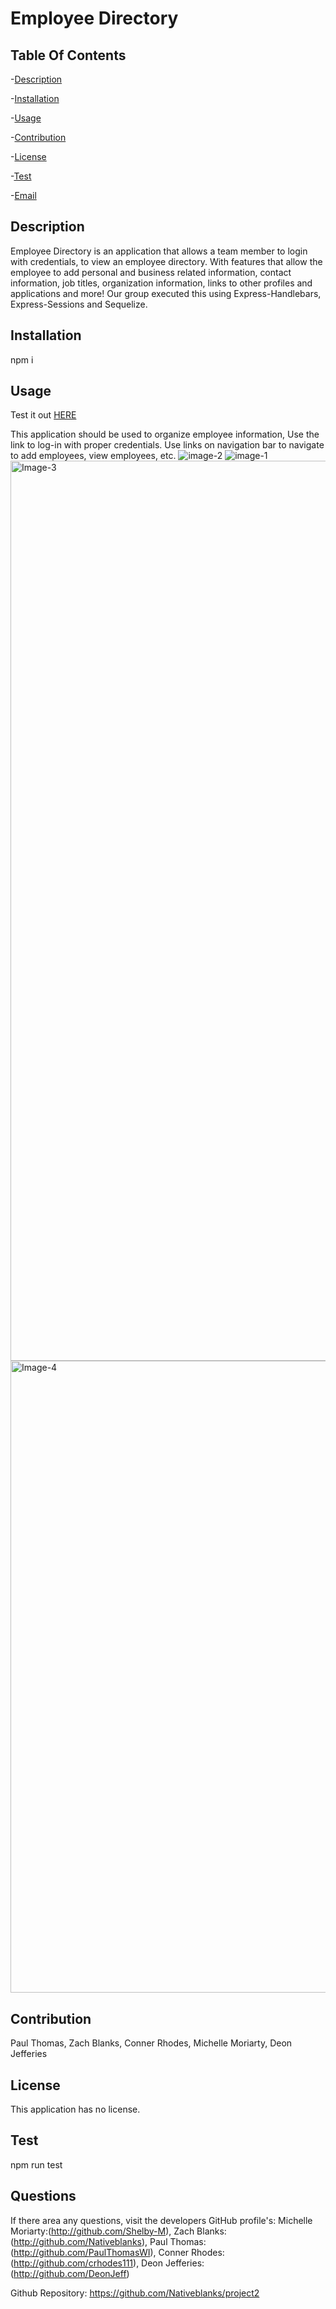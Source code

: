 # Employee Directory


## Table Of Contents

-[Description](#description)

-[Installation](#installation)

-[Usage](#usage)

-[Contribution](#contribution)

-[License](#license)

-[Test](#test)

-[Email](#Email)


## Description

Employee Directory is an application that allows a team member to login with credentials, to view an employee directory. With features that allow the employee to add personal and business related information, contact information, job titles, organization information, links to other profiles and applications and more! Our group executed this using Express-Handlebars, Express-Sessions and Sequelize.




## Installation

npm i

## Usage
Test it out <a href="https://stormy-plateau-51721.herokuapp.com/"> HERE </a>

This application should be used to organize employee information, Use the link to log-in with proper credentials. Use links on navigation bar to navigate to add employees, view employees, etc. ![image-2](https://user-images.githubusercontent.com/83666696/141711306-904a549a-96a2-4ea1-8574-dfdd293e7811.png)
![image-1](https://user-images.githubusercontent.com/83666696/141711326-e97778a1-313d-4d51-9bdb-40fe101e61f0.png)
<img width="1440" alt="Image-3" src="https://user-images.githubusercontent.com/83666696/141711954-b369a8a2-6ab4-4f45-90c5-8b6f417a3958.png">
<img width="1011" alt=" Image-4" src="https://user-images.githubusercontent.com/83666696/141711962-8ae51794-76ae-4c13-8040-f06e5bfdac33.png">

## Contribution

Paul Thomas, Zach Blanks, Conner Rhodes, Michelle Moriarty, Deon Jefferies

## License

This application has no license.

## Test

npm run test

## Questions

If there area any questions, visit the developers GitHub profile's:
Michelle Moriarty:(http://github.com/Shelby-M), Zach Blanks:(http://github.com/Nativeblanks), Paul Thomas:(http://github.com/PaulThomasWI), Conner Rhodes:(http://github.com/crhodes111), Deon Jefferies: (http://github.com/DeonJeff)




Github Repository: https://github.com/Nativeblanks/project2
